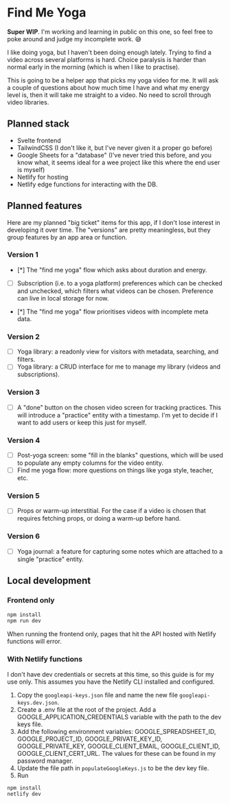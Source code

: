# Find Me Yoga

**Super WIP**. I'm working and learning in public on this one, so feel free to poke around and judge my incomplete work. 😅

I like doing yoga, but I haven't been doing enough lately. Trying to find a video across several platforms is hard. Choice paralysis is harder than normal early in the morning (which is when I like to practise).

This is going to be a helper app that picks my yoga video for me. It will ask a couple of questions about how much time I have and what my energy level is, then it will take me straight to a video. No need to scroll through video libraries.

## Planned stack

- Svelte frontend
- TailwindCSS (I don't like it, but I've never given it a proper go before)
- Google Sheets for a "database" (I've never tried this before, and you know what, it seems ideal for a wee project like this where the end user is myself)
- Netlify for hosting
- Netlify edge functions for interacting with the DB.

## Planned features

Here are my planned "big ticket" items for this app, if I don't lose interest in developing it over time. The "versions" are pretty meaningless, but they group features by an app area or function.

### Version 1
- [*] The "find me yoga" flow which asks about duration and energy.
- [ ] Subscription (i.e. to a yoga platform) preferences which can be checked and unchecked, which filters what videos can be chosen. Preference can live in local storage for now.
- [*] The "find me yoga" flow prioritises videos with incomplete meta data.

### Version 2
- [ ] Yoga library: a readonly view for visitors with metadata, searching, and filters.
- [ ] Yoga library: a CRUD interface for me to manage my library (videos and subscriptions).

### Version 3
- [ ] A "done" button on the chosen video screen for tracking practices. This will introduce a "practice" entity with a timestamp. I'm yet to decide if I want to add users or keep this just for myself.

### Version 4
- [ ] Post-yoga screen: some "fill in the blanks" questions, which will be used to populate any empty columns for the video entity.
- [ ] Find me yoga flow: more questions on things like yoga style, teacher, etc.

### Version 5
- [ ] Props or warm-up interstitial. For the case if a video is chosen that requires fetching props, or doing a warm-up before hand.

### Version 6
- [ ] Yoga journal: a feature for capturing some notes which are attached to a single "practice" entity.

## Local development

### Frontend only

```bash
npm install
npm run dev
```

When running the frontend only, pages that hit the API hosted with Netlify functions will error.

### With Netlify functions

I don't have dev credentials or secrets at this time, so this guide is for my use only. This assumes you have the Netlify CLI installed and configured.

1. Copy the `googleapi-keys.json` file and name the new file `googleapi-keys.dev.json`.
2. Create a .env file at the root of the project. Add a GOOGLE_APPLICATION_CREDENTIALS variable with the path to the dev keys file.
3. Add the following environment variables: GOOGLE_SPREADSHEET_ID, GOOGLE_PROJECT_ID, GOOGLE_PRIVATE_KEY_ID, GOOGLE_PRIVATE_KEY, GOOGLE_CLIENT_EMAIL, GOOGLE_CLIENT_ID, GOOGLE_CLIENT_CERT_URL. The values for these can be found in my password manager.
4. Update the file path in `populateGoogleKeys.js` to be the dev key file.
5. Run

```bash
npm install
netlify dev
```